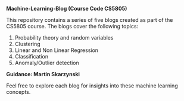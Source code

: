 **Machine-Learning-Blog (Course Code CS5805)**

This repository contains a series of five blogs created as part of the CS5805 course. The blogs cover the following topics:

1. Probability theory and random variables
2. Clustering
3. Linear and Non Linear Regression
4. Classification
5. Anomaly/Outlier detection
   
**Guidance: Martin Skarzynski**

Feel free to explore each blog for insights into these machine learning concepts.
